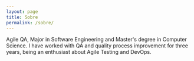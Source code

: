 ```yaml
---
layout: page
title: Sobre
permalink: /sobre/
---
```


Agile QA, Major in Software Engineering and Master's degree in Computer Science. I have worked with QA and quality process improvement for three years, being an enthusiast about Agile Testing and DevOps.
